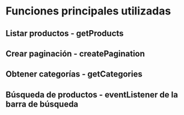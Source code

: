 # Funciones principales utilizadas

## Listar productos - getProducts

## Crear paginación - createPagination

## Obtener categorías - getCategories

## Búsqueda de productos - eventListener de la barra de búsqueda
